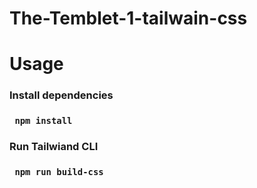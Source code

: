 # The-Temblet-1-tailwain-css

# Usage 
### Install dependencies 
### ```  npm install  ```
### Run Tailwiand CLI 
### ```  npm run build-css  ```
